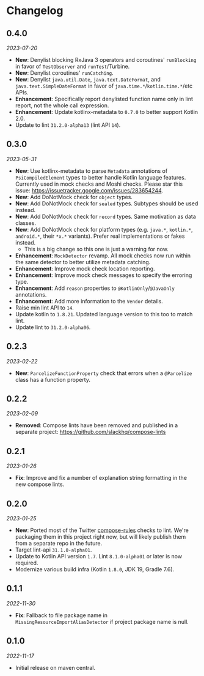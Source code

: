 Changelog
=========

0.4.0
-----

_2023-07-20_

- **New**: Denylist blocking RxJava 3 operators and coroutines' `runBlocking` in favor of `TestObserver` and `runTest`/Turbine.
- **New**: Denylist coroutines' `runCatching`.
- **New**: Denylist `java.util.Date`, `java.text.DateFormat`, and `java.text.SimpleDateFormat` in favor of `java.time.*`/`kotlin.time.*`/etc APIs.
- **Enhancement**: Specifically report denylisted function name only in lint report, not the whole call expression.
- **Enhancement**: Update kotlinx-metadata to `0.7.0` to better support Kotlin 2.0.
- Update to lint `31.2.0-alpha13` (lint API `14`).

0.3.0
-----

_2023-05-31_

- **New**: Use kotlinx-metadata to parse `Metadata` annotations of `PsiCompiledElement` types to better handle Kotlin language features. Currently used in mock checks and Moshi checks. Please star this issue: https://issuetracker.google.com/issues/283654244.
- **New**: Add DoNotMock check for `object` types.
- **New**: Add DoNotMock check for `sealed` types. Subtypes should be used instead.
- **New**: Add DoNotMock check for `record` types. Same motivation as data classes.
- **New**: Add DoNotMock check for platform types (e.g. `java.*`, `kotlin.*`, `android.*`, their `*x.*` variants). Prefer real implementations or fakes instead.
  - This is a big change so this one is just a warning for now.
- **Enhancement**: `MockDetector` revamp. All mock checks now run within the same detector to better utilize metadata catching.
- **Enhancement**: Improve mock check location reporting.
- **Enhancement**: Improve mock check messages to specify the erroring type.
- **Enhancement**: Add `reason` properties to `@KotlinOnly`/`@JavaOnly` annotations.
- **Enhancement**: Add more information to the `Vendor` details.
- Raise min lint API to `14`.
- Update kotlin to `1.8.21`. Updated language version to this too to match lint.
- Update lint to `31.2.0-alpha06`.

0.2.3
-----

_2023-02-22_

- **New**: `ParcelizeFunctionProperty` check that errors when a `@Parcelize` class has a function property.

0.2.2
-----

_2023-02-09_

- **Removed**: Compose lints have been removed and published in a separate project: https://github.com/slackhq/compose-lints

0.2.1
-----

_2023-01-26_

- **Fix**: Improve and fix a number of explanation string formatting in the new compose lints.

0.2.0
-----

_2023-01-25_

- **New**: Ported most of the Twitter [compose-rules](https://github.com/twitter/compose-rules) checks to lint. We're packaging them in this project right now, but will likely publish them from a separate repo in the future.
- Target lint-api `31.1.0-alpha01`.
- Update to Kotlin API version `1.7`. Lint `8.1.0-alpha01` or later is now required.
- Modernize various build infra (Kotlin `1.8.0`, JDK 19, Gradle 7.6).

0.1.1
-----

_2022-11-30_

- **Fix**: Fallback to file package name in `MissingResourceImportAliasDetector` if project package name is null.

0.1.0
-----

_2022-11-17_

* Initial release on maven central.
